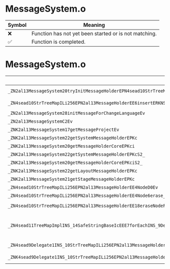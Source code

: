 # MessageSystem.o
| Symbol | Meaning 
| ------------- | ------------- 
| :x: | Function has not yet been started or is not matching. 
| :white_check_mark: | Function is completed. 


# MessageSystem.o
| Symbol (Mangled) | Symbol (Demangled) | Decompiled? |
| ------------- |  ------------- | ------------- |
| `_ZN2al13MessageSystem20tryInitMessageHolderEPN4sead10StrTreeMapILi256EPNS_13MessageHolderEEEPKcS8_S8_` | `al::MessageSystem::tryInitMessageHolder(sead::StrTreeMap<256,al::MessageHolder *> *,char const*,char const*,char const*)` | :x: |
| `_ZN4sead10StrTreeMapILi256EPN2al13MessageHolderEE6insertERKNS_14SafeStringBaseIcEERKS3_` | `sead::StrTreeMap<256,al::MessageHolder *>::insert(sead::SafeStringBase<char> const&,al::MessageHolder * const&)` | :x: |
| `_ZN2al13MessageSystem28initMessageForChangeLanguageEv` | `al::MessageSystem::initMessageForChangeLanguage(void)` | :x: |
| `_ZN2al13MessageSystemC2Ev` | `al::MessageSystem::MessageSystem(void)` | :x: |
| `_ZNK2al13MessageSystem17getMessageProjectEv` | `al::MessageSystem::getMessageProject(void)const` | :x: |
| `_ZNK2al13MessageSystem22getSystemMessageHolderEPKc` | `al::MessageSystem::getSystemMessageHolder(char const*)const` | :x: |
| `_ZNK2al13MessageSystem20getMessageHolderCoreEPKci` | `al::MessageSystem::getMessageHolderCore(char const*,int)const` | :x: |
| `_ZNK2al13MessageSystem22getSystemMessageHolderEPKcS2_` | `al::MessageSystem::getSystemMessageHolder(char const*,char const*)const` | :x: |
| `_ZNK2al13MessageSystem20getMessageHolderCoreEPKciS2_` | `al::MessageSystem::getMessageHolderCore(char const*,int,char const*)const` | :x: |
| `_ZNK2al13MessageSystem22getLayoutMessageHolderEPKc` | `al::MessageSystem::getLayoutMessageHolder(char const*)const` | :x: |
| `_ZNK2al13MessageSystem21getStageMessageHolderEPKc` | `al::MessageSystem::getStageMessageHolder(char const*)const` | :x: |
| `_ZN4sead10StrTreeMapILi256EPN2al13MessageHolderEE4NodeD0Ev` | `sead::StrTreeMap<256,al::MessageHolder *>::Node::~Node()` | :x: |
| `_ZN4sead10StrTreeMapILi256EPN2al13MessageHolderEE4Node6erase_Ev` | `sead::StrTreeMap<256,al::MessageHolder *>::Node::erase_(void)` | :x: |
| `_ZN4sead10StrTreeMapILi256EPN2al13MessageHolderEE18eraseNodeForClear_EPNS_11TreeMapNodeINS_14SafeStringBaseIcEEEE` | `sead::StrTreeMap<256,al::MessageHolder *>::eraseNodeForClear_(sead::TreeMapNode<sead::SafeStringBase<char>> *)` | :x: |
| `_ZN4sead11TreeMapImplINS_14SafeStringBaseIcEEE7forEachINS_9Delegate1INS_10StrTreeMapILi256EPN2al13MessageHolderEEEPNS_11TreeMapNodeIS2_EEEEEEvSD_RKT_` | `void sead::TreeMapImpl<sead::SafeStringBase<char>>::forEach<sead::Delegate1<sead::StrTreeMap<256,al::MessageHolder *>,sead::TreeMapNode<sead::SafeStringBase<char>> *>>(sead::TreeMapNode<sead::SafeStringBase<char>> *,sead::Delegate1<sead::StrTreeMap<256,al::MessageHolder *>,sead::TreeMapNode<sead::SafeStringBase<char>> *> const&)` | :x: |
| `_ZN4sead9Delegate1INS_10StrTreeMapILi256EPN2al13MessageHolderEEEPNS_11TreeMapNodeINS_14SafeStringBaseIcEEEEE6invokeESA_` | `sead::Delegate1<sead::StrTreeMap<256,al::MessageHolder *>,sead::TreeMapNode<sead::SafeStringBase<char>> *>::invoke(sead::TreeMapNode<sead::SafeStringBase<char>> *)` | :x: |
| `_ZNK4sead9Delegate1INS_10StrTreeMapILi256EPN2al13MessageHolderEEEPNS_11TreeMapNodeINS_14SafeStringBaseIcEEEEE5cloneEPNS_4HeapE` | `sead::Delegate1<sead::StrTreeMap<256,al::MessageHolder *>,sead::TreeMapNode<sead::SafeStringBase<char>> *>::clone(sead::Heap *)const` | :x: |
